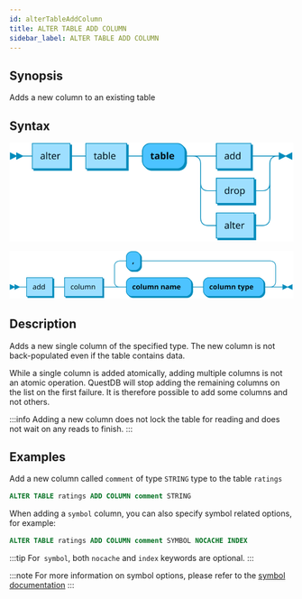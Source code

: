 ```yaml
---
id: alterTableAddColumn
title: ALTER TABLE ADD COLUMN
sidebar_label: ALTER TABLE ADD COLUMN
---
```



## Synopsis

Adds a new column to an existing table


## Syntax

		
![alter table syntax](/static/img/alter-table.svg)

![add column syntax](/static/img/alter-table-add-column.svg)

## Description

Adds a new single column of the specified type. The new column is not back-populated even if the table contains data. 

While a single column is added atomically, adding multiple columns is not an atomic operation. 
QuestDB will stop adding the remaining columns on the list on the first failure.
It is therefore possible to add some columns and not others.

:::info
Adding a new column does not lock the table for reading and does not wait on any reads to finish.
:::


## Examples
Add a new column called `comment` of type `STRING` type to the table `ratings`

```sql title="New column"
ALTER TABLE ratings ADD COLUMN comment STRING
```

When adding a `symbol` column, you can also specify symbol related options, for example:

```sql title="New symbol column"
ALTER TABLE ratings ADD COLUMN comment SYMBOL NOCACHE INDEX
```

:::tip
For` symbol`, both `nocache` and `index` keywords are optional. 
:::

:::note
For more information on symbol options, please refer to the [symbol documentation](symbol.md)
:::